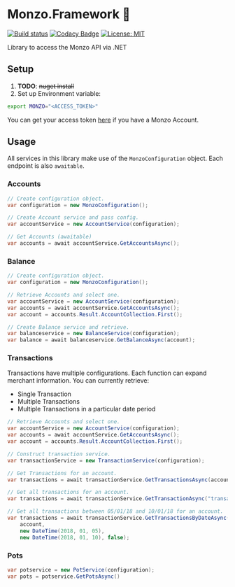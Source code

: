 # Monzo.Framework 🚀
[![Build status](https://ci.appveyor.com/api/projects/status/hdnrere1v5hgvrat?svg=true)](https://ci.appveyor.com/project/kiran94/monzo-framework)
[![Codacy Badge](https://api.codacy.com/project/badge/Grade/4f86df636f854a16a94a165dd8c509bb)](https://www.codacy.com/app/kiran94/Monzo.Framework?utm_source=github.com&amp;utm_medium=referral&amp;utm_content=kiran94/Monzo.Framework&amp;utm_campaign=Badge_Grade)
[![License: MIT](https://img.shields.io/badge/License-MIT-yellow.svg)](https://opensource.org/licenses/MIT)

Library to access the Monzo API via .NET

## Setup
1. **TODO**: ~~nuget install~~
2. Set up Environment variable:

```sh
export MONZO="<ACCESS_TOKEN>"
```

You can get your access token [here](https://developers.monzo.com/) if you have a Monzo Account.

## Usage
All services in this library make use of the `MonzoConfiguration` object. Each endpoint is also `awaitable`.

### Accounts
```cs
// Create configuration object.
var configuration = new MonzoConfiguration();

// Create Account service and pass config.
var accountService = new AccountService(configuration);

// Get Accounts (awaitable)
var accounts = await accountService.GetAccountsAsync();
```

### Balance
```cs
// Create configuration object.
var configuration = new MonzoConfiguration();

// Retrieve Accounts and select one.
var accountService = new AccountService(configuration);
var accounts = await accountService.GetAccountsAsync();
var account = accounts.Result.AccountCollection.First();

// Create Balance service and retrieve.
var balanceservice = new BalanceService(configuration);
var balance = await balanceservice.GetBalanceAsync(account);
```

### Transactions

Transactions have multiple configurations. Each function can expand merchant information. You can currently retrieve:
- Single Transaction
- Multiple Transactions
- Multiple Transactions in a particular date period

```cs
// Retrieve Accounts and select one.
var accountService = new AccountService(configuration);
var accounts = await accountService.GetAccountsAsync();
var account = accounts.Result.AccountCollection.First();

// Construct transaction service.
var transactionService = new TransactionService(configuration);

// Get Transactions for an account.
var transactions = await transactionService.GetTransactionsAsync(account, false);

// Get all transactions for an account.
var transactions = await transactionService.GetTransactionAsync("transaction_id", false);

// Get all transactions between 05/01/18 and 10/01/18 for an account.
var transactions = await transactionService.GetTransactionsByDateAsync(
    account,
    new DateTime(2018, 01, 05),
    new DateTime(2018, 01, 10), false);
```

### Pots
```cs
var potservice = new PotService(configuration);
var pots = potservice.GetPotsAsync()
```